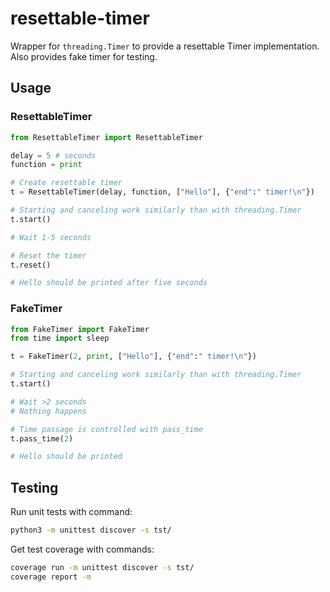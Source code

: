 # resettable-timer

Wrapper for `threading.Timer` to provide a resettable Timer implementation. Also provides fake timer for testing.

## Usage

### ResettableTimer

```python
from ResettableTimer import ResettableTimer

delay = 5 # seconds
function = print

# Create resettable timer
t = ResettableTimer(delay, function, ["Hello"], {"end":" timer!\n"})

# Starting and canceling work similarly than with threading.Timer
t.start()

# Wait 1-5 seconds

# Reset the timer
t.reset()

# Hello should be printed after five seconds

```

### FakeTimer

```python
from FakeTimer import FakeTimer
from time import sleep

t = FakeTimer(2, print, ["Hello"], {"end":" timer!\n"})

# Starting and canceling work similarly than with threading.Timer
t.start()

# Wait >2 seconds
# Nothing happens

# Time passage is controlled with pass_time
t.pass_time(2)

# Hello should be printed

```

## Testing

Run unit tests with command:

```bash
python3 -m unittest discover -s tst/
```

Get test coverage with commands:
```bash
coverage run -m unittest discover -s tst/
coverage report -m
```
